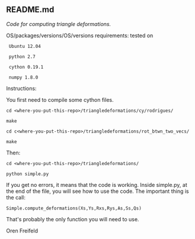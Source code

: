 README.md
--------------------------

_Code for computing triangle deformations._


OS/packages/versions/OS/versions requirements: tested on 

	 Ubuntu 12.04

	 python 2.7
	 
	 cython 0.19.1
	 
	 numpy 1.8.0
 
Instructions:

You first need to compile some cython files.

	cd <where-you-put-this-repo>/triangledeformations/cy/rodrigues/

	make

	cd c<where-you-put-this-repo>/triangledeformations/rot_btwn_two_vecs/

	make

Then:

	cd <where-you-put-this-repo>/triangledeformations/

	python simple.py

If you get no errors, it means that the code is working. 
Inside simple.py, at the end of the file, you will see how to use the code. 
The important thing is the call:

	Simple.compute_deformations(Xs,Ys,Rxs,Rys,As,Ss,Qs)    

That's probably the only function you will need to use.

Oren Freifeld 





